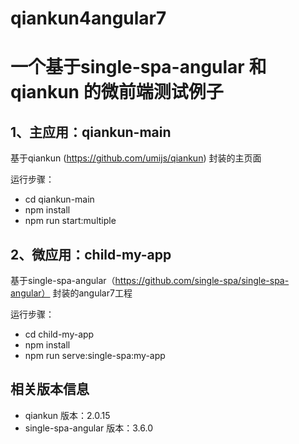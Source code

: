 # qiankun4angular7


# 一个基于single-spa-angular 和qiankun 的微前端测试例子


## 1、主应用：qiankun-main 
基于qiankun (https://github.com/umijs/qiankun) 封装的主页面

运行步骤：
* cd qiankun-main 
* npm install
* npm run start:multiple




## 2、微应用：child-my-app
基于single-spa-angular（https://github.com/single-spa/single-spa-angular） 封装的angular7工程

运行步骤：
* cd child-my-app 
* npm install
* npm run serve:single-spa:my-app




## 相关版本信息
* qiankun 版本：2.0.15
* single-spa-angular 版本：3.6.0
